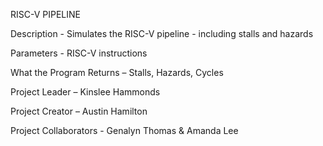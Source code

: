 RISC-V PIPELINE

Description - Simulates the RISC-V pipeline - including stalls and hazards

Parameters - RISC-V instructions

What the Program Returns – Stalls, Hazards, Cycles

Project Leader – Kinslee Hammonds

Project Creator – Austin Hamilton

Project Collaborators - Genalyn Thomas & Amanda Lee
